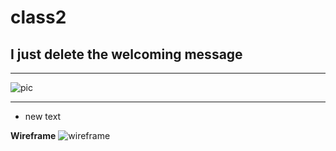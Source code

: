 # class2
## I just delete the welcoming message
---

![pic](https://www.simplilearn.com/ice9/free_resources_article_thumb/what_is_image_Processing.jpg)

---

- new text


**Wireframe**
![wireframe](../Assets/wireframe.PNG)
